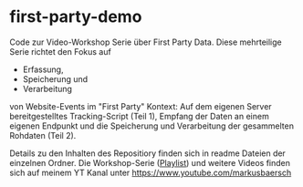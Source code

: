 # first-party-demo
Code zur Video-Workshop Serie über First Party Data. Diese mehrteilige Serie richtet den Fokus auf 

- Erfassung, 
- Speicherung und 
- Verarbeitung 

von Website-Events im "First Party" Kontext: Auf dem eigenen Server bereitgestelltes Tracking-Script (Teil 1), Empfang der Daten an einem eigenen Endpunkt und die Speicherung und Verarbeitung der gesammelten Rohdaten (Teil 2).   

Details zu den Inhalten des Repositiory finden sich in readme Dateien der einzelnen Ordner. Die Workshop-Serie ([Playlist](https://www.youtube.com/watch?v=juzaUNb55t4&list=PLoPHZR6Jh3an0Rw_8gFQolsaQULKbvoEC)) und weitere Videos finden sich auf meinem YT Kanal unter https://www.youtube.com/markusbaersch 

